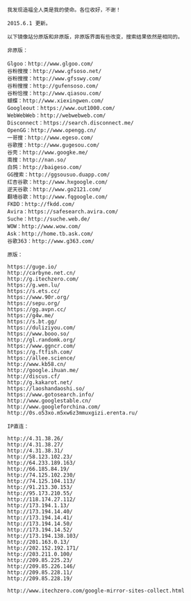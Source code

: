 	我发现造福全人类是我的使命。各位收好，不谢！
	
	2015.6.1 更新。

	以下镜像站分原版和非原版，非原版界面有些改变，搜索结果依然是相同的。

	非原版：

	Glgoo：http://www.glgoo.com/
	谷粉搜搜：http://www.gfsoso.net/
	谷粉搜搜：http://www.gfsswy.com/
	谷粉搜搜：http://gufensoso.com/
	谷粉恰搜：http://www.qiasou.com/
	蝴蝶：http://www.xiexingwen.com/
	Googleout：https://www.out1000.com/
	WebWebWeb：http://webwebweb.com/
	Disconnect：https://search.disconnect.me/
	OpenGG：http://www.opengg.cn/
	一哥搜：http://www.egeso.com/
	谷歌搜：http://www.gugesou.com/
	谷壳：http://www.googke.me/
	南搜：http://nan.so/
	白鸽：http://baigeso.com/
	GG搜索：http://ggsousuo.duapp.com/
	红杏谷歌：http://www.hxgoogle.com/
	逆天谷歌：http://www.go2121.com/
	翻墙谷歌：http://www.fqgoogle.com/
	FKDD：http://fkdd.com/
	Avira：https://safesearch.avira.com/
	Suche：http://suche.web.de/
	WOW：http://www.wow.com/
	Ask：http://home.tb.ask.com/
	谷歌363：http://www.g363.com/

	原版：

	https://guge.io/
	http://carbyne.net.cn/
	http://g.itechzero.com/
	https://g.wen.lu/
	https://s.ets.cc/
	https://www.90r.org/
	https://sepu.org/
	https://gg.avpn.cc/
	https://g4w.me/
	https://s.bt.gg/
	https://duliziyou.com/
	https://www.booo.so/
	http://gl.randomk.org/
	https://www.ggncr.com/
	https://g.ftfish.com/
	https://allee.science/
	http://www.kb58.cn/
	http://google.ihuan.me/
	http://discus.cf/
	http://g.kakarot.net/
	https://laoshandaoshi.so/
	https://www.gotosearch.info/
	http://www.googlestable.cn/
	http://www.googleforchina.com/
	http://0s.o53xo.m5xw6z3mmuxgizi.erenta.ru/

	IP直连：

	http://4.31.38.26/
	http://4.31.38.27/
	http://4.31.38.31/
	http://58.123.102.23/
	http://64.233.189.163/
	http://66.185.84.19/
	http://74.125.102.230/
	http://74.125.104.113/
	http://91.213.30.153/
	http://95.173.210.55/
	http://118.174.27.112/
	http://173.194.1.13/
	http://173.194.14.40/
	http://173.194.14.41/
	http://173.194.14.50/
	http://173.194.14.52/
	http://173.194.138.103/
	http://201.163.0.13/
	http://202.152.192.171/
	http://203.211.0.100/
	http://209.85.225.23/
	http://209.85.226.146/
	http://209.85.228.11/
	http://209.85.228.19/

	http://www.itechzero.com/google-mirror-sites-collect.html